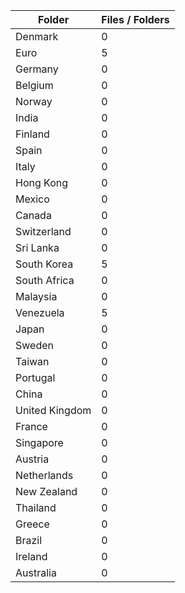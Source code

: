 | Folder         |   Files / Folders |
|----------------|-------------------|
| Denmark        |                 0 |
| Euro           |                 5 |
| Germany        |                 0 |
| Belgium        |                 0 |
| Norway         |                 0 |
| India          |                 0 |
| Finland        |                 0 |
| Spain          |                 0 |
| Italy          |                 0 |
| Hong Kong      |                 0 |
| Mexico         |                 0 |
| Canada         |                 0 |
| Switzerland    |                 0 |
| Sri Lanka      |                 0 |
| South Korea    |                 5 |
| South Africa   |                 0 |
| Malaysia       |                 0 |
| Venezuela      |                 5 |
| Japan          |                 0 |
| Sweden         |                 0 |
| Taiwan         |                 0 |
| Portugal       |                 0 |
| China          |                 0 |
| United Kingdom |                 0 |
| France         |                 0 |
| Singapore      |                 0 |
| Austria        |                 0 |
| Netherlands    |                 0 |
| New Zealand    |                 0 |
| Thailand       |                 0 |
| Greece         |                 0 |
| Brazil         |                 0 |
| Ireland        |                 0 |
| Australia      |                 0 |